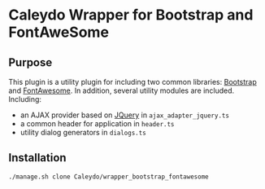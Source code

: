 Caleydo Wrapper for Bootstrap and FontAweSome
=============================================

Purpose
-------
This plugin is a utility plugin for including two common libraries: [Bootstrap](http://getbootstrap.com/) and [FontAwesome](http://fontawesome.io). 
In addition, several utility modules are included. Including:
 
 * an AJAX provider based on [JQuery](http://jquery.com/) in `ajax_adapter_jquery.ts`
 * a common header for application in `header.ts`
 * utility dialog generators in `dialogs.ts` 

Installation
------------
```bash
./manage.sh clone Caleydo/wrapper_bootstrap_fontawesome
```
